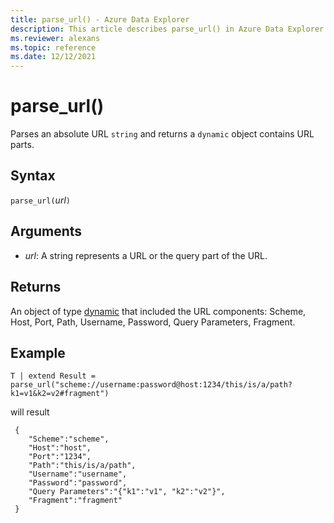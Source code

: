 ```yaml
---
title: parse_url() - Azure Data Explorer
description: This article describes parse_url() in Azure Data Explorer.
ms.reviewer: alexans
ms.topic: reference
ms.date: 12/12/2021
---
```

# parse_url()

Parses an absolute URL `string` and returns a `dynamic` object contains URL parts.

## Syntax

`parse_url(`*url*`)`

## Arguments

* *url*: A string represents a URL or the query part of the URL.

## Returns

An object of type [dynamic](./scalar-data-types/dynamic.md) that included the URL components: Scheme, Host, Port, Path, Username, Password, Query Parameters, Fragment.

## Example

```kusto
T | extend Result = parse_url("scheme://username:password@host:1234/this/is/a/path?k1=v1&k2=v2#fragment")
```

will result

```
 {
 	"Scheme":"scheme",
 	"Host":"host",
 	"Port":"1234",
 	"Path":"this/is/a/path",
 	"Username":"username",
 	"Password":"password",
 	"Query Parameters":"{"k1":"v1", "k2":"v2"}",
 	"Fragment":"fragment"
 }
```
